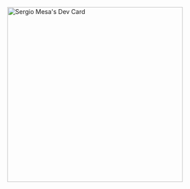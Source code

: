 <a href="https://app.daily.dev/tumyet0"><img src="https://api.daily.dev/devcards/0027a070fe5f4908ae67311faff4d7b3.png?r=tlr" width="400" alt="Sergio Mesa's Dev Card"/></a>
